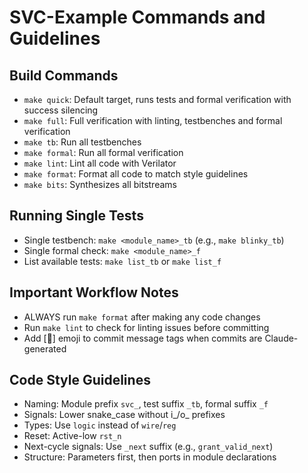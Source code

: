 # SVC-Example Commands and Guidelines

## Build Commands

- `make quick`: Default target, runs tests and formal verification with success
  silencing
- `make full`: Full verification with linting, testbenches and formal
  verification
- `make tb`: Run all testbenches
- `make formal`: Run all formal verification
- `make lint`: Lint all code with Verilator
- `make format`: Format all code to match style guidelines
- `make bits`: Synthesizes all bitstreams

## Running Single Tests

- Single testbench: `make <module_name>_tb` (e.g., `make blinky_tb`)
- Single formal check: `make <module_name>_f`
- List available tests: `make list_tb` or `make list_f`

## Important Workflow Notes

- ALWAYS run `make format` after making any code changes
- Run `make lint` to check for linting issues before committing
- Add [🤖] emoji to commit message tags when commits are Claude-generated

## Code Style Guidelines

- Naming: Module prefix `svc_`, test suffix `_tb`, formal suffix `_f`
- Signals: Lower snake_case without i\_/o\_ prefixes
- Types: Use `logic` instead of `wire`/`reg`
- Reset: Active-low `rst_n`
- Next-cycle signals: Use `_next` suffix (e.g., `grant_valid_next`)
- Structure: Parameters first, then ports in module declarations
